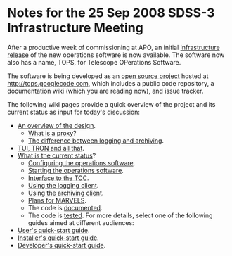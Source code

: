 # Notes for the 25 Sep 2008 SDSS-3 Infrastructure Meeting #

After a productive week of commissioning at APO, an initial [infrastructure release](ReleaseNotes.md) of the new operations software is now available. The software now also has a name, TOPS, for Telescope OPerations Software.

The software is being developed as an [open source project](License.md) hosted at http://tops.googlecode.com, which includes a public code repository, a documentation wiki (which you are reading now), and issue tracker.

The following wiki pages provide a quick overview of the project and its current status as input for today's discussion:
  * [An overview of the design](DesignOverview.md).
    * [What is a proxy](Proxies.md)?
    * [The difference between logging and archiving](Dataflow.md).
  * [TUI, TRON and all that](TechnologyChoices.md).
  * [What is the current status](ReleaseNotes.md)?
    * [Configuring the operations software](RuntimeConfig.md).
    * [Starting the operations software](Running.md).
    * [Interface to the TCC](TCC.md).
    * [Using the logging client](LoggingClient.md).
    * [Using the archiving client](ArchivingClient.md).
    * [Plans for MARVELS](MARVELS.md).
    * The code is [documented](CodeDocs.md).
    * The code is [tested](UnitTests.md).
For more details, select one of the following guides aimed at different audiences:
  * [User's quick-start guide](UsersQuickStart.md).
  * [Installer's quick-start guide](InstallersQuickStart.md).
  * [Developer's quick-start guide](DevelopersQuickStart.md).